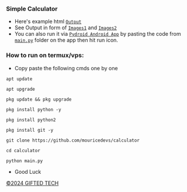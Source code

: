 ### Simple Calculator ###

- Here's example html [`Output`](https://mouricedevs.github.io/calculator)
- See Output in form of [`Images1`](https://github.com/mouricedevs/calculator/tree/main/screenshots/html,css,js.jpg) and [`Images2`](https://github.com/mouricedevs/calculator/tree/main/screenshots/termux,pydroid.jpg)
- You can also run it via [`Pydroid Android App`](https://play.google.com/store/apps/details?id=ru.iiec.pydroid3) by pasting the code from [`main.py`](https://github.com/mouricedevs/calculator/main.py) folder on the app then hit run icon.

### How to run on termux/vps: ###
- Copy paste the following cmds one by one
```
apt update
```
```
apt upgrade
```
```
pkg update && pkg upgrade
```
```
pkg install python -y
```
```
pkg install python2
```
```
pkg install git -y
```
```
git clone https://github.com/mouricedevs/calculator
```
```
cd calculator
```
```
python main.py
```
- Good Luck
  
[©2024 GIFTED TECH](github.com/mouricedevs)
